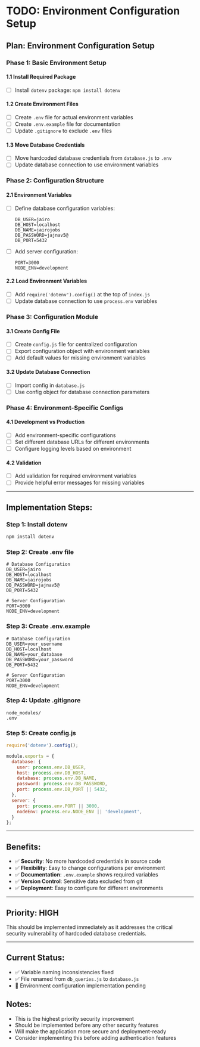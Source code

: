 # TODO: Environment Configuration Setup

## Plan: Environment Configuration Setup

### **Phase 1: Basic Environment Setup**

#### 1.1 **Install Required Package**
- [ ] Install `dotenv` package: `npm install dotenv`

#### 1.2 **Create Environment Files**
- [ ] Create `.env` file for actual environment variables
- [ ] Create `.env.example` file for documentation
- [ ] Update `.gitignore` to exclude `.env` files

#### 1.3 **Move Database Credentials**
- [ ] Move hardcoded database credentials from `database.js` to `.env`
- [ ] Update database connection to use environment variables

### **Phase 2: Configuration Structure**

#### 2.1 **Environment Variables**
- [ ] Define database configuration variables:
  ```
  DB_USER=jairo
  DB_HOST=localhost
  DB_NAME=jairojobs
  DB_PASSWORD=jajnav5@
  DB_PORT=5432
  ```
- [ ] Add server configuration:
  ```
  PORT=3000
  NODE_ENV=development
  ```

#### 2.2 **Load Environment Variables**
- [ ] Add `require('dotenv').config()` at the top of `index.js`
- [ ] Update database connection to use `process.env` variables

### **Phase 3: Configuration Module**

#### 3.1 **Create Config File**
- [ ] Create `config.js` file for centralized configuration
- [ ] Export configuration object with environment variables
- [ ] Add default values for missing environment variables

#### 3.2 **Update Database Connection**
- [ ] Import config in `database.js`
- [ ] Use config object for database connection parameters

### **Phase 4: Environment-Specific Configs**

#### 4.1 **Development vs Production**
- [ ] Add environment-specific configurations
- [ ] Set different database URLs for different environments
- [ ] Configure logging levels based on environment

#### 4.2 **Validation**
- [ ] Add validation for required environment variables
- [ ] Provide helpful error messages for missing variables

---

## **Implementation Steps:**

### **Step 1: Install dotenv**
```bash
npm install dotenv
```

### **Step 2: Create .env file**
```env
# Database Configuration
DB_USER=jairo
DB_HOST=localhost
DB_NAME=jairojobs
DB_PASSWORD=jajnav5@
DB_PORT=5432

# Server Configuration
PORT=3000
NODE_ENV=development
```

### **Step 3: Create .env.example**
```env
# Database Configuration
DB_USER=your_username
DB_HOST=localhost
DB_NAME=your_database
DB_PASSWORD=your_password
DB_PORT=5432

# Server Configuration
PORT=3000
NODE_ENV=development
```

### **Step 4: Update .gitignore**
```
node_modules/
.env
```

### **Step 5: Create config.js**
```javascript
require('dotenv').config();

module.exports = {
  database: {
    user: process.env.DB_USER,
    host: process.env.DB_HOST,
    database: process.env.DB_NAME,
    password: process.env.DB_PASSWORD,
    port: process.env.DB_PORT || 5432,
  },
  server: {
    port: process.env.PORT || 3000,
    nodeEnv: process.env.NODE_ENV || 'development',
  }
};
```

---

## **Benefits:**
- ✅ **Security**: No more hardcoded credentials in source code
- ✅ **Flexibility**: Easy to change configurations per environment
- ✅ **Documentation**: `.env.example` shows required variables
- ✅ **Version Control**: Sensitive data excluded from git
- ✅ **Deployment**: Easy to configure for different environments

---

## **Priority: HIGH**
This should be implemented immediately as it addresses the critical security vulnerability of hardcoded database credentials.

---

## **Current Status:**
- ✅ Variable naming inconsistencies fixed
- ✅ File renamed from `db_queries.js` to `database.js`
- 🔄 Environment configuration implementation pending

## **Notes:**
- This is the highest priority security improvement
- Should be implemented before any other security features
- Will make the application more secure and deployment-ready
- Consider implementing this before adding authentication features 